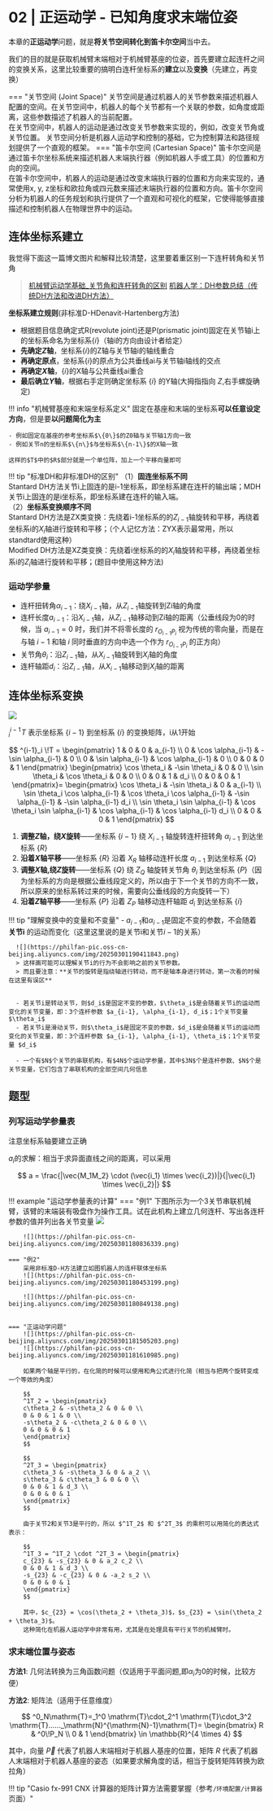 # 02 | 正运动学 - 已知角度求末端位姿

本章的**正运动学**问题，就是**将关节空间转化到笛卡尔空间**当中去。

我们的目的就是获取机械臂末端相对于机械臂基座的位姿，首先要建立起连杆之间的变换关系，这里比较重要的搞明白连杆坐标系的**建立**以及**变换**（先建立，再变换）

=== "关节空间 (Joint Space)"
    关节空间是通过机器人的关节参数来描述机器人配置的空间。在关节空间中，机器人的每个关节都有一个关联的参数，如角度或距离，这些参数描述了机器人的当前配置。<br>
    在关节空间中，机器人的运动是通过改变关节参数来实现的，例如，改变关节角或关节位置。
    关节空间分析是机器人运动学和控制的基础，它为控制算法和路径规划提供了一个直观的框架。
=== "笛卡尔空间 (Cartesian Space)"
    笛卡尔空间是通过笛卡尔坐标系统来描述机器人末端执行器（例如机器人手或工具）的位置和方向的空间。<br>
    在笛卡尔空间中，机器人的运动是通过改变末端执行器的位置和方向来实现的，通常使用x, y, z坐标和欧拉角或四元数来描述末端执行器的位置和方向。笛卡尔空间分析为机器人的任务规划和执行提供了一个直观和可视化的框架，它使得能够直接描述和控制机器人在物理世界中的运动。


## 连体坐标系建立
我觉得下面这一篇博文图片和解释比较清楚，这里要着重区别一下连杆转角和关节角

>[机械臂运动学基础\_关节角和连杆转角的区别](https://blog.csdn.net/qq_38962956/article/details/124851477)
>[机器人学：DH参数总结（传统DH方法和改进DH方法）](https://blog.csdn.net/subtitle_/article/details/130982929)



**坐标系建立规则**(非标准D-HDenavit-Hartenberg方法)


- 根据题目信息确定式R(revolute joint)还是P(prismatic joint)固定在关节轴i上的坐标系命名为坐标系$\{i\}$（轴i的方向由设计者给定）
- **先确定$Z$轴**，坐标系$\{i\}$的Z轴与关节轴i的轴线重合
- **再确定原点**，坐标系$\{i\}$的原点为公共垂线ai与关节轴i轴线的交点
- **再确定$X$轴**，$\{i\}$的X轴与公共垂线ai重合
- **最后确立$Y$轴**，根据右手定则确定坐标系 $\{i\}$ 的Y轴(大拇指指向 $Z$,右手螺旋确定)

!!! info "机械臂基座和末端坐标系定义"
    固定在基座和末端的坐标系**可以任意设定方向**，但是要**以问题简化为主**
    
    - 例如固定在基座的参考坐标系$\{0\}$的Z0轴与关节轴1方向一致
    - 例如关节n的坐标系$\{n\}$与坐标系$\{n-1\}$的X轴一致

    这样的$T$中的$R$部分就是一个单位阵，加上一个平移向量即可


!!! tip "标准DH和非标准DH的区别"
    （1）**固连坐标系不同** <br>
    Stantard DH方法关节i上固连的是i-1坐标系，即坐标系建在连杆的输出端；MDH关节i上固连的是i坐标系，即坐标系建在连杆的输入端。<br>
    （2）**坐标系变换顺序不同** <br>
    Stantard DH方法是ZX类变换：先绕着i-1坐标系的的$Z_{i-1}$轴旋转和平移，再绕着坐标系i的$X_i$轴进行旋转和平移；（个人记忆方法：ZYX表示最常用，所以standtard使用这种）<br>
    Modified DH方法是XZ类变换：先绕着i坐标系的的$X_i$轴旋转和平移，再绕着坐标系i的$Z_i$轴进行旋转和平移；(题目中使用这种方法)


### 运动学参量

- 连杆扭转角$\alpha_{i-1}$：绕$X_{i-1}$轴，从$Z_{i-1}$轴旋转到Zi轴的角度
- 连杆长度$a_{i-1}$：沿$X_{i-1}$轴，从$Z_{i-1}$轴移动到Zi轴的距离（公垂线段为0的时候，当 $a_{i-1} = 0$ 时，我们并不将零长度的 $r_{O_{i-1}P_i}$ 视为传统的零向量，而是在与轴 $i-1$ 和轴 $i$ 同时垂直的方向中选一个作为 $r_{O_{i-1}P_i}$ 的正方向）
- 关节角$\theta_i$：沿$Z_{i-1}$轴，从$X_{i-1}$轴旋转到$X_i$轴的角度
- 连杆轴距$d_i$：沿$Z_{i-1}$轴，从$X_{i-1}$轴移动到$X_i$轴的距离


## 连体坐标系变换

![](https://philfan-pic.oss-cn-beijing.aliyuncs.com/img/20250301174641450.png)



$^{i-1}_i \!T$ 表示坐标系 $\{i-1\}$ 到坐标系 $\{i\}$ 的变换矩阵，i从1开始

$$
^{i-1}_i \!T = \begin{pmatrix}
1 & 0 & 0 & a_{i-1} \\
0 & \cos \alpha_{i-1} & -\sin \alpha_{i-1} & 0 \\
0 & \sin \alpha_{i-1} & \cos \alpha_{i-1} & 0 \\
0 & 0 & 0 & 1
\end{pmatrix}
\begin{pmatrix}
\cos \theta_i & -\sin \theta_i & 0 & 0 \\
\sin \theta_i & \cos \theta_i & 0 & 0 \\
0 & 0 & 1 & d_i \\
0 & 0 & 0 & 1
\end{pmatrix}= \begin{pmatrix}
\cos \theta_i & -\sin \theta_i & 0 & a_{i-1} \\
\sin \theta_i \cos \alpha_{i-1} & \cos \theta_i \cos \alpha_{i-1} & -\sin \alpha_{i-1} & -\sin \alpha_{i-1} d_i \\
\sin \theta_i \sin \alpha_{i-1} & \cos \theta_i \sin \alpha_{i-1} & \cos \alpha_{i-1} & \cos \alpha_{i-1} d_i \\
0 & 0 & 0 & 1
\end{pmatrix}
$$

1. **调整$Z$轴，绕$X$旋转**——坐标系 $\{i-1\}$ 绕 $X_{i-1}$ 轴旋转连杆扭转角 $\alpha_{i-1}$ 到达坐标系 $\{R\}$
2. **沿着$X$轴平移**——坐标系 $\{R\}$ 沿着 $X_R$ 轴移动连杆长度 $a_{i-1}$ 到达坐标系 $\{Q\}$
3. **调整$X$轴,绕$Z$旋转**——坐标系 $\{Q\}$ 绕 $Z_Q$ 轴旋转关节角 $\theta_i$ 到达坐标系 $\{P\}$（因为坐标系的方向是根据公垂线段定义的，所以由于下一个关节的方向不一致，所以原来的坐标系转过来的时候，需要向公垂线段的方向旋转一下）
4. **沿着$Z$轴平移**——坐标系 $\{P\}$ 沿着 $Z_P$ 轴移动连杆轴距 $d_i$ 到达坐标系 $\{i\}$

!!! tip "理解变换中的变量和不变量"
      - $a_{i-1}$和$\alpha_{i-1}$是固定不变的参数，不会随着 **关节i** 的运动而变化（这里这里说的是关节i和关节$i-1$的关系）

      ![](https://philfan-pic.oss-cn-beijing.aliyuncs.com/img/20250301190411843.png)
      > 这样画可能可以理解关节i的行为不会影响之前的关节参数。
      > 而且要注意：**关节的旋转是指绕轴进行转动，而不是轴本身进行转动，第一次看的时候在这里有误区**


      - 若关节i是转动关节，则$d_i$是固定不变的参数，$\theta_i$是会随着关节i的运动而变化的关节变量，即：3个连杆参数 $a_{i-1}, \alpha_{i-1}, d_i$；1个关节变量 $\theta_i$
      - 若关节i是滑动关节，则$\theta_i$是固定不变的参数，$d_i$是会随着关节i的运动而变化的关节变量，即：3个连杆参数 $a_{i-1}, \alpha_{i-1}, \theta_i$；1个关节变量 $d_i$

      - 一个有$N$个关节的串联机构，有$4N$个运动学参量，其中$3N$个是连杆参数、$N$个是关节变量，它们包含了串联机构的全部空间几何信息

## 题型



### 列写运动学参量表

注意坐标系轴要建立正确

$a_i$的求解：相当于求异面直线之间的距离，可以采用

$$
a = \frac{|\vec{M_1M_2} \cdot (\vec{i_1} \times \vec{i_2})|}{|\vec{i_1} \times \vec{i_2}|}
$$



!!! example "运动学参量表的计算"
    === "例1"
        下图所示为一个3关节串联机械臂，该臂的末端装有吸盘作为操作工具。试在此机构上建立几何连杆、写出各连杆参数的值并列出各关节变量
        ![](https://philfan-pic.oss-cn-beijing.aliyuncs.com/img/20250301175836744.png)

        ![](https://philfan-pic.oss-cn-beijing.aliyuncs.com/img/20250301180836339.png)

    === "例2"
        采用非标准D-H方法建立如图机器人的连杆联体坐标系
        ![](https://philfan-pic.oss-cn-beijing.aliyuncs.com/img/20250301180453199.png)

        ![](https://philfan-pic.oss-cn-beijing.aliyuncs.com/img/20250301180849138.png)


    === "正运动学问题"
        ![](https://philfan-pic.oss-cn-beijing.aliyuncs.com/img/20250301181505203.png)
        ![](https://philfan-pic.oss-cn-beijing.aliyuncs.com/img/20250301181610985.png)

        如果两个轴是平行的，在化简的时候可以使用和角公式进行化简（相当与把两个旋转变成一个等效的角度）

        $$
        ^1T_2 = \begin{pmatrix}
        c\theta_2 & -s\theta_2 & 0 & 0 \\
        0 & 0 & 1 & 0 \\
        -s\theta_2 & -c\theta_2 & 0 & 0 \\
        0 & 0 & 0 & 1
        \end{pmatrix}
        $$

        $$
        ^2T_3 = \begin{pmatrix}
        c\theta_3 & -s\theta_3 & 0 & a_2 \\
        s\theta_3 & c\theta_3 & 0 & 0 \\
        0 & 0 & 1 & d_3 \\
        0 & 0 & 0 & 1
        \end{pmatrix}
        $$

        由于关节2和关节3是平行的，所以 $^1T_2$ 和 $^2T_3$ 的乘积可以用简化的表达式表示：

        $$
        ^1T_3 = ^1T_2 \cdot ^2T_3 = \begin{pmatrix}
        c_{23} & -s_{23} & 0 & a_2 c_2 \\
        0 & 0 & 1 & d_3 \\
        -s_{23} & -c_{23} & 0 & -a_2 s_2 \\
        0 & 0 & 0 & 1
        \end{pmatrix}
        $$

        其中，$c_{23} = \cos(\theta_2 + \theta_3)$，$s_{23} = \sin(\theta_2 + \theta_3)$。
        这种简化在机器人运动学中非常有用，尤其是在处理具有平行关节的机械臂时。

### 求末端位置与姿态


**方法1**: 几何法转换为三角函数问题（仅适用于平面问题,即$\alpha_i$为0的时候，比较方便）


**方法2**: 矩阵法（适用于任意维度）

$$
^0_N\mathrm{T}=_1^0  \mathrm{T}\cdot_2^1  \mathrm{T}\cdot_3^2  \mathrm{T}......_\mathrm{N}^{\mathrm{N}-1}\mathrm{T}= \begin{bmatrix} R & ^0\!P_N \\ 0 & 1 \end{bmatrix} \in \mathbb{R}^{4 \times 4}
$$

其中，向量 $\vec{P}$ 代表了机器人末端相对于机器人基座的位置，矩阵 $R$ 代表了机器人末端相对于机器人基座的姿态（如果要求解角度的话，相当于旋转矩阵转换为欧拉角）

!!! tip "Casio fx-991 CNX 计算器的矩阵计算方法需要掌握（参考`/环境配置/计算器`页面）"


